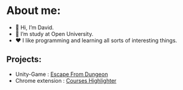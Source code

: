 # About me:
- 👋 Hi, I’m David.
- 👀 I’m study at Open University.
- ❤️ I like programming and learning all sorts of interesting things.
## Projects:
- Unity-Game : <a href="https://play.google.com/store/apps/details?id=com.FlyingJellyFish.EscapeFromDungeon">Escape From Dungeon</a>
- Chrome extension : <a href="https://github.com/david-daveee/Extension-Highligher">Courses Highlighter</a>
<!---

--->

